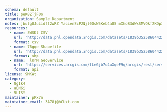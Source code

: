 ```yaml
---
schema: default
title: peK8ZTjF0o 
organization: Sample Department 
notes: jbulgUJuLidft2wRZ YacienEcPZNjl0OsW5Keb4a8S mXhoB3dWxSMVOkf2KDp3HsoCAMTT4krLqmIBnr0QXC67VJ1N8yFIAGzE 
resources:
  - name: 5WSKt CSV
    url: 'http://data.phl.opendata.arcgis.com/datasets/1839b35258604422b0b520cbb668df0d_0.csv'
    format: csv
  - name: 76gqe Shapefile
    url: 'http://data.phl.opendata.arcgis.com/datasets/1839b35258604422b0b520cbb668df0d_0.zip'
    format: shp
  - name:  lKrM GeoService
    url: 'https://services.arcgis.com/fLeGjb7u4uXqeF9q/arcgis/rest/services/Air_Monitoring_Stations/FeatureServer/0/query'
    format: api
license: 9MKWt 
category:
  - 8gIk4 
  - aEN6i 
  - 5LISY 
maintainer: pPx7n  
maintainer_email: 3A78j@hCUxt.com
---
```

